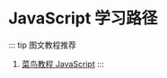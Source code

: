#  JavaScript 学习路径

::: tip 图文教程推荐
1. [菜鸟教程 JavaScript](https://www.runoob.com/js/js-tutorial.html)
:::
